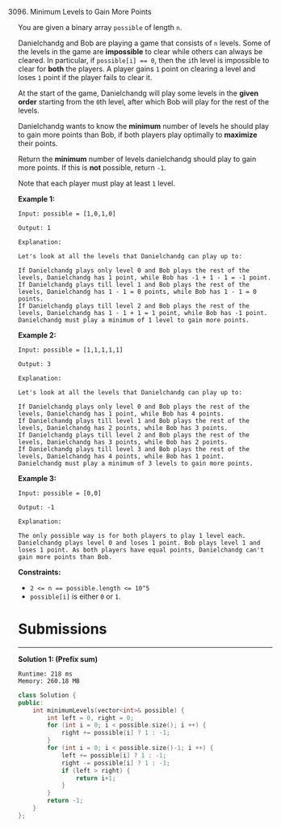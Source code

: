 3096. Minimum Levels to Gain More Points

You are given a binary array `possible` of length `n`.

Danielchandg and Bob are playing a game that consists of `n` levels. Some of the levels in the game are **impossible** to clear while others can always be cleared. In particular, if `possible[i] == 0`, then the `i`th level is impossible to clear for **both** the players. A player gains `1` point on clearing a level and loses `1` point if the player fails to clear it.

At the start of the game, Danielchandg will play some levels in the **given order** starting from the `0`th level, after which Bob will play for the rest of the levels.

Danielchandg wants to know the **minimum** number of levels he should play to gain more points than Bob, if both players play optimally to **maximize** their points.

Return the **minimum** number of levels danielchandg should play to gain more points. If this is **not** possible, return `-1`.

Note that each player must play at least `1` level.

 

**Example 1:**
```
Input: possible = [1,0,1,0]

Output: 1

Explanation:

Let's look at all the levels that Danielchandg can play up to:

If Danielchandg plays only level 0 and Bob plays the rest of the levels, Danielchandg has 1 point, while Bob has -1 + 1 - 1 = -1 point.
If Danielchandg plays till level 1 and Bob plays the rest of the levels, Danielchandg has 1 - 1 = 0 points, while Bob has 1 - 1 = 0 points.
If Danielchandg plays till level 2 and Bob plays the rest of the levels, Danielchandg has 1 - 1 + 1 = 1 point, while Bob has -1 point.
Danielchandg must play a minimum of 1 level to gain more points.
```

**Example 2:**
```
Input: possible = [1,1,1,1,1]

Output: 3

Explanation:

Let's look at all the levels that Danielchandg can play up to:

If Danielchandg plays only level 0 and Bob plays the rest of the levels, Danielchandg has 1 point, while Bob has 4 points.
If Danielchandg plays till level 1 and Bob plays the rest of the levels, Danielchandg has 2 points, while Bob has 3 points.
If Danielchandg plays till level 2 and Bob plays the rest of the levels, Danielchandg has 3 points, while Bob has 2 points.
If Danielchandg plays till level 3 and Bob plays the rest of the levels, Danielchandg has 4 points, while Bob has 1 point.
Danielchandg must play a minimum of 3 levels to gain more points.
```

**Example 3:**
```
Input: possible = [0,0]

Output: -1

Explanation:

The only possible way is for both players to play 1 level each. Danielchandg plays level 0 and loses 1 point. Bob plays level 1 and loses 1 point. As both players have equal points, Danielchandg can't gain more points than Bob.
```
 

**Constraints:**

* `2 <= n == possible.length <= 10^5`
* `possible[i]` is either `0` or `1`.

# Submissions
---
**Solution 1: (Prefix sum)**
```
Runtime: 218 ms
Memory: 260.18 MB
```
```c++
class Solution {
public:
    int minimumLevels(vector<int>& possible) {
        int left = 0, right = 0;
        for (int i = 0; i < possible.size(); i ++) {
            right += possible[i] ? 1 : -1;
        }
        for (int i = 0; i < possible.size()-1; i ++) {
            left += possible[i] ? 1 : -1;
            right -= possible[i] ? 1 : -1;
            if (left > right) {
                return i+1;
            }
        }
        return -1;
    }
};
```
